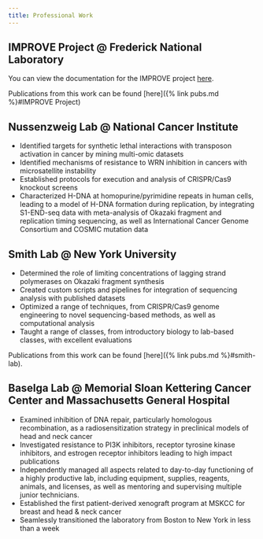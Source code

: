 ```yaml
---
title: Professional Work
---
```




## IMPROVE Project @ Frederick National Laboratory
You can view the documentation for the IMPROVE project [here](/https://jdacs4c-improve.github.io/docs/).


Publications from this work can be found [here]({% link pubs.md %}#IMPROVE Project)


## Nussenzweig Lab @ National Cancer Institute

* Identified targets for synthetic lethal interactions with transposon activation in cancer by mining multi-omic datasets
* Identified mechanisms of resistance to WRN inhibition in cancers with microsatellite instability
* Established protocols for execution and analysis of CRISPR/Cas9 knockout screens
* Characterized H-DNA at homopurine/pyrimidine repeats in human cells, leading to a model of H-DNA formation during replication, by integrating S1-END-seq data with meta-analysis of Okazaki fragment and replication timing sequencing, as well as International Cancer Genome Consortium and COSMIC mutation data




## Smith Lab @ New York University

* Determined the role of limiting concentrations of lagging strand polymerases on Okazaki fragment synthesis
* Created custom scripts and pipelines for integration of sequencing analysis with published datasets
* Optimized a range of techniques, from CRISPR/Cas9 genome engineering to novel sequencing-based methods, as well as computational analysis
* Taught a range of classes, from introductory biology to lab-based classes, with excellent evaluations


Publications from this work can be found [here]({% link pubs.md %}#smith-lab).


## Baselga Lab @ Memorial Sloan Kettering Cancer Center and Massachusetts General Hospital

* Examined inhibition of DNA repair, particularly homologous recombination, as a radiosensitization strategy in preclinical models of head and neck cancer
* Investigated resistance to PI3K inhibitors, receptor tyrosine kinase inhibitors, and estrogen receptor inhibitors leading to high impact publications
* Independently managed all aspects related to day-to-day functioning of a highly productive lab, including equipment, supplies, reagents, animals, and licenses, as well as mentoring and supervising multiple junior technicians.
* Established the first patient-derived xenograft program at MSKCC for breast and head & neck cancer
* Seamlessly transitioned the laboratory from Boston to New York in less than a week


